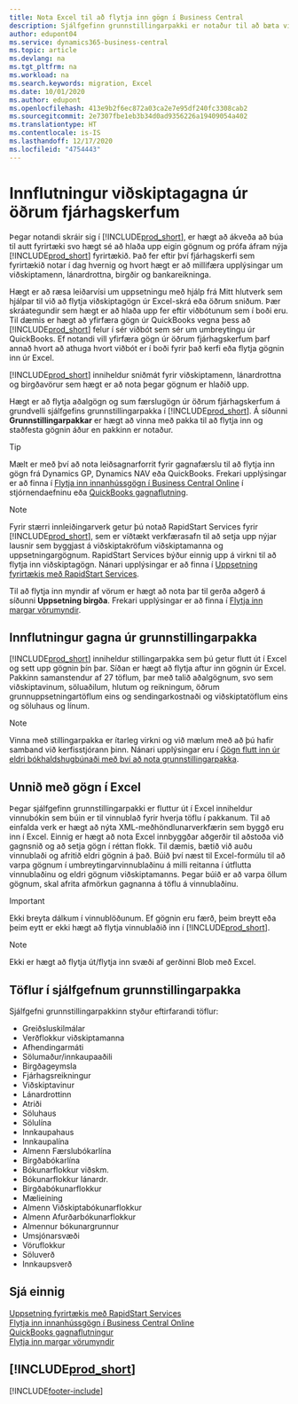 ```yaml
---
title: Nota Excel til að flytja inn gögn í Business Central
description: Sjálfgefinn grunnstillingarpakki er notaður til að bæta við viðskiptamenn í Excel og flytja inn gögnin aftur í Business Central.
author: edupont04
ms.service: dynamics365-business-central
ms.topic: article
ms.devlang: na
ms.tgt_pltfrm: na
ms.workload: na
ms.search.keywords: migration, Excel
ms.date: 10/01/2020
ms.author: edupont
ms.openlocfilehash: 413e9b2f6ec872a03ca2e7e95df240fc3308cab2
ms.sourcegitcommit: 2e7307fbe1eb3b34d0ad9356226a19409054a402
ms.translationtype: HT
ms.contentlocale: is-IS
ms.lasthandoff: 12/17/2020
ms.locfileid: "4754443"
---
```

# <a name="importing-business-data-from-other-finance-systems"></a>Innflutningur viðskiptagagna úr öðrum fjárhagskerfum

Þegar notandi skráir sig í [!INCLUDE[prod_short](includes/prod_short.md)], er hægt að ákveða að búa til autt fyrirtæki svo hægt sé að hlaða upp eigin gögnum og prófa áfram nýja [!INCLUDE[prod_short](includes/prod_short.md)] fyrirtækið. Það fer eftir því fjárhagskerfi sem fyrirtækið notar í dag hvernig og hvort hægt er að millifæra upplýsingar um viðskiptamenn, lánardrottna, birgðir og bankareikninga.  

Hægt er að ræsa leiðarvísi um uppsetningu með hjálp frá Mitt hlutverk sem hjálpar til við að flytja viðskiptagögn úr Excel-skrá eða öðrum sniðum. Þær skráategundir sem hægt er að hlaða upp fer eftir viðbótunum sem í boði eru. Til dæmis er hægt að yfirfæra gögn úr QuickBooks vegna þess að [!INCLUDE[prod_short](includes/prod_short.md)] felur í sér viðbót sem sér um umbreytingu úr QuickBooks. Ef notandi vill yfirfæra gögn úr öðrum fjárhagskerfum þarf annað hvort að athuga hvort viðbót er í boði fyrir það kerfi eða flytja gögnin inn úr Excel.  

[!INCLUDE[prod_short](includes/prod_short.md)] inniheldur sniðmát fyrir viðskiptamenn, lánardrottna og birgðavörur sem hægt er að nota þegar gögnum er hlaðið upp.

Hægt er að flytja aðalgögn og sum færslugögn úr öðrum fjárhagskerfum á grundvelli sjálfgefins grunnstillingarpakka í [!INCLUDE[prod_short](includes/prod_short.md)]. Á síðunni **Grunnstillingarpakkar** er hægt að vinna með pakka til að flytja inn og staðfesta gögnin áður en pakkinn er notaður.  

> [!TIP]  
> Mælt er með því að nota leiðsagnarforrit fyrir gagnafærslu til að flytja inn gögn frá Dynamics GP, Dynamics NAV eða QuickBooks. Frekari upplýsingar er að finna í [Flytja inn innanhússgögn í Business Central Online](/dynamics365/business-central/dev-itpro/administration/migrate-data) í stjórnendaefninu eða [QuickBooks gagnaflutning](ui-extensions-quickbooks-data-migration.md).

> [!NOTE]  
> Fyrir stærri innleiðingarverk getur þú notað RapidStart Services fyrir [!INCLUDE[prod_short](includes/prod_short.md)], sem er víðtækt verkfærasafn til að setja upp nýjar lausnir sem byggjast á viðskiptakröfum viðskiptamanna og uppsetningargögnum. RapidStart Services býður einnig upp á virkni til að flytja inn viðskiptagögn. Nánari upplýsingar er að finna í [Uppsetning fyrirtækis með RapidStart Services](admin-set-up-a-company-with-rapidstart.md).

Til að flytja inn myndir af vörum er hægt að nota þar til gerða aðgerð á síðunni **Uppsetning birgða**. Frekari upplýsingar er að finna í [Flytja inn margar vörumyndir](inventory-how-import-item-pictures.md).

## <a name="importing-data-from-configuration-packages"></a>Innflutningur gagna úr grunnstillingarpakka
[!INCLUDE[prod_short](includes/prod_short.md)] inniheldur stillingarpakka sem þú getur flutt út í Excel og sett upp gögnin þín þar. Síðan er hægt að flytja aftur inn gögnin úr Excel. Pakkinn samanstendur af 27 töflum, þar með talið aðalgögnum, svo sem viðskiptavinum, söluaðilum, hlutum og reikningum, öðrum grunnuppsetningartöflum eins og sendingarkostnaði og viðskiptatöflum eins og söluhaus og línum.  

> [!NOTE]  
>   Vinna með stillingarpakka er ítarleg virkni og við mælum með að þú hafir samband við kerfisstjórann þinn. Nánari upplýsingar eru í [Gögn flutt inn úr eldri bókhaldshugbúnaði með því að nota grunnstillingarpakka](across-import-data-configuration-packages.md).

## <a name="working-with-data-in-excel"></a>Unnið með gögn í Excel
Þegar sjálfgefinn grunnstillingarpakki er fluttur út í Excel inniheldur vinnubókin sem búin er til vinnublað fyrir hverja töflu í pakkanum. Til að einfalda verk er hægt að nýta XML-meðhöndlunarverkfærin sem byggð eru inn í Excel. Einnig er hægt að nota Excel innbyggðar aðgerðir til aðstoða við gagnsnið og að setja gögn í réttan flokk. Til dæmis, bætið við auðu vinnublaði og afritið eldri gögnin á það. Búið því næst til Excel-formúlu til að varpa gögnum í umbreytingarvinnublaðinu á milli reitanna í útflutta vinnublaðinu og eldri gögnum viðskiptamanns. Þegar búið er að varpa öllum gögnum, skal afrita afmörkun gagnanna á töflu á vinnublaðinu.  

> [!IMPORTANT]  
>  Ekki breyta dálkum í vinnublöðunum. Ef gögnin eru færð, þeim breytt eða þeim eytt er ekki hægt að flytja vinnublaðið inn í [!INCLUDE[prod_short](includes/prod_short.md)].

> [!NOTE]
> Ekki er hægt að flytja út/flytja inn svæði af gerðinni Blob með Excel.

## <a name="tables-in-the-default-configuration-package"></a>Töflur í sjálfgefnum grunnstillingarpakka
Sjálfgefni grunnstillingarpakkinn styður eftirfarandi töflur:

-   Greiðsluskilmálar
-   Verðflokkur viðskiptamanna
-   Afhendingarmáti
-   Sölumaður/innkaupaaðili
-   Birgðageymsla
-   Fjárhagsreikningur
-   Viðskiptavinur
-   Lánardrottinn
-   Atriði
-   Söluhaus
-   Sölulína
-   Innkaupahaus
-   Innkaupalína
-   Almenn Færslubókarlína
-   Birgðabókarlína
-   Bókunarflokkur viðskm.
-   Bókunarflokkur lánardr.
-   Birgðabókunarflokkur
-   Mælieining
-   Almenn Viðskiptabókunarflokkur
-   Almenn Afurðarbókunarflokkur
-   Almennur bókunargrunnur
-   Umsjónarsvæði
-   Vöruflokkur
-   Söluverð
-   Innkaupsverð

## <a name="see-also"></a>Sjá einnig
[Uppsetning fyrirtækis með RapidStart Services](admin-set-up-a-company-with-rapidstart.md)  
[Flytja inn innanhússgögn í Business Central Online](/dynamics365/business-central/dev-itpro/administration/migrate-data)  
[QuickBooks gagnaflutningur](ui-extensions-quickbooks-data-migration.md)  
[Flytja inn margar vörumyndir](inventory-how-import-item-pictures.md)

## [!INCLUDE[prod_short](includes/free_trial_md.md)]  


[!INCLUDE[footer-include](includes/footer-banner.md)]